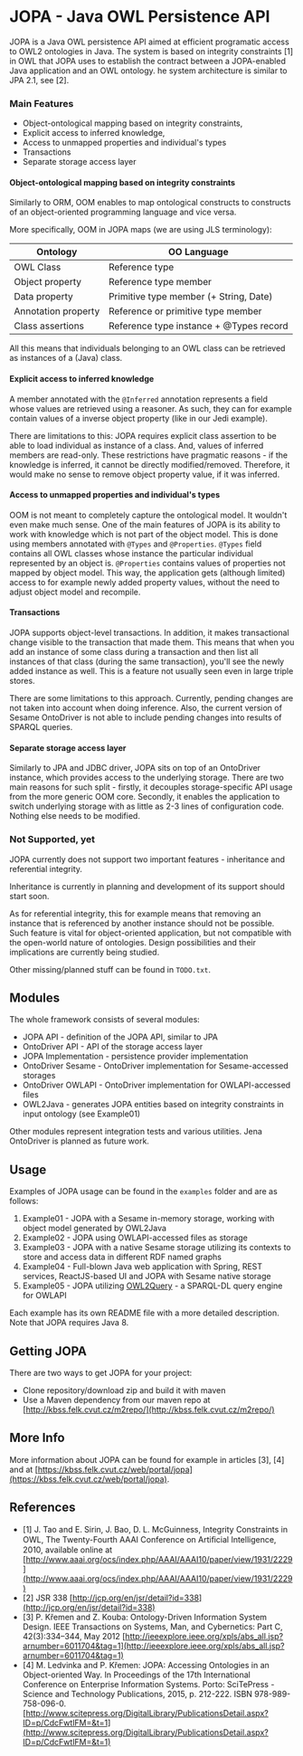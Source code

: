 # JOPA - Java OWL Persistence API

JOPA is a Java OWL persistence API aimed at efficient programatic access to OWL2 ontologies in Java. The system is based
on integrity constraints [1] in OWL that JOPA uses to establish the contract between a JOPA-enabled Java application and
an OWL ontology. he system architecture is similar to JPA 2.1, see [2].

### Main Features

* Object-ontological mapping based on integrity constraints,
* Explicit access to inferred knowledge,
* Access to unmapped properties and individual's types
* Transactions
* Separate storage access layer

#### Object-ontological mapping based on integrity constraints

Similarly to ORM, OOM enables to map ontological constructs to constructs of an object-oriented programming language and vice versa.

More specifically, OOM in JOPA maps (we are using JLS terminology):

| Ontology   | OO Language    |
| ---------- | -------------- |
| OWL Class  | Reference type |
| Object property | Reference type member |
| Data property | Primitive type member (+ String, Date) |
| Annotation property | Reference or primitive type member |
| Class assertions | Reference type instance + @Types record |

All this means that individuals belonging to an OWL class can be retrieved as instances of a (Java) class.

#### Explicit access to inferred knowledge

A member annotated with the `@Inferred` annotation represents a field whose values are retrieved using a reasoner. As such,
they can for example contain values of a inverse object property (like in our Jedi example).

There are limitations to this: JOPA requires explicit class assertion to be able to load individual as instance of a class.
And, values of inferred members are read-only. These restrictions have pragmatic reasons - if the knowledge is inferred, it
cannot be directly modified/removed. Therefore, it would make no sense to remove object property value, if it was inferred.

#### Access to unmapped properties and individual's types

OOM is not meant to completely capture the ontological model. It wouldn't even make much sense. One of the main features
of JOPA is its ability to work with knowledge which is not part of the object model. This is done using members annotated
with `@Types` and `@Properties`. `@Types` field contains all OWL classes whose instance the particular individual represented by
an object is. `@Properties` contains values of properties not mapped by object model. This way, the application gets (although limited)
access to for example newly added property values, without the need to adjust object model and recompile.

#### Transactions

JOPA supports object-level transactions. In addition, it makes transactional change visible to the transaction that made them.
This means that when you add an instance of some class during a transaction and then list all instances of that class (during the same
transaction), you'll see the newly added instance as well. This is a feature not usually seen even in large triple stores.

There are some limitations to this approach. Currently, pending changes are not taken into account when doing inference.
Also, the current version of Sesame OntoDriver is not able to include pending changes into results of SPARQL queries.

#### Separate storage access layer

Similarly to JPA and JDBC driver, JOPA sits on top of an OntoDriver instance, which provides access to the underlying storage.
There are two main reasons for such split - firstly, it decouples storage-specific API usage from the more generic OOM core.
Secondly, it enables the application to switch underlying storage with as little as 2-3 lines of configuration code. Nothing else
needs to be modified.

### Not Supported, yet

JOPA currently does not support two important features - inheritance and referential integrity.

Inheritance is currently in planning and development of its support should start soon.

As for referential integrity, this for example means that removing an instance that is referenced by another instance should
not be possible. Such feature is vital for object-oriented application, but not compatible with the open-world nature of ontologies.
Design possibilities and their implications are currently being studied.

Other missing/planned stuff can be found in `TODO.txt`.

## Modules

The whole framework consists of several modules:

* JOPA API - definition of the JOPA API, similar to JPA
* OntoDriver API - API of the storage access layer
* JOPA Implementation - persistence provider implementation
* OntoDriver Sesame - OntoDriver implementation for Sesame-accessed storages
* OntoDriver OWLAPI - OntoDriver implementation for OWLAPI-accessed files
* OWL2Java - generates JOPA entities based on integrity constraints in input ontology (see Example01)

Other modules represent integration tests and various utilities. Jena OntoDriver is planned as future work.
  
## Usage

Examples of JOPA usage can be found in the `examples` folder and are as follows:

1. Example01 - JOPA with a Sesame in-memory storage, working with object model generated by OWL2Java
2. Example02 - JOPA using OWLAPI-accessed files as storage
3. Example03 - JOPA with a native Sesame storage utilizing its contexts to store and access data in different RDF named graphs
4. Example04 - Full-blown Java web application with Spring, REST services, ReactJS-based UI and JOPA with Sesame native storage
5. Example05 - JOPA utilizing [OWL2Query](https://kbss.felk.cvut.cz/web/portal/owl2query) - a SPARQL-DL query engine for OWLAPI

Each example has its own README file with a more detailed description. Note that JOPA requires Java 8.

## Getting JOPA

There are two ways to get JOPA for your project:

* Clone repository/download zip and build it with maven
* Use a Maven dependency from our maven repo at [http://kbss.felk.cvut.cz/m2repo/](http://kbss.felk.cvut.cz/m2repo/)

## More Info

More information about JOPA can be found for example in articles [3], [4] and at [https://kbss.felk.cvut.cz/web/portal/jopa](https://kbss.felk.cvut.cz/web/portal/jopa).

## References
  
* [1] J. Tao and E. Sirin, J. Bao, D. L. McGuinness, Integrity Constraints in OWL, The Twenty-Fourth AAAI Conference on Artiﬁcial Intelligence, 2010, available online at [http://www.aaai.org/ocs/index.php/AAAI/AAAI10/paper/view/1931/2229](http://www.aaai.org/ocs/index.php/AAAI/AAAI10/paper/view/1931/2229)
* [2] JSR 338 [http://jcp.org/en/jsr/detail?id=338](http://jcp.org/en/jsr/detail?id=338)
* [3] P. Křemen and Z. Kouba: Ontology-Driven Information System Design. IEEE Transactions on Systems, Man, and Cybernetics: Part C, 42(3):334–344, May 2012 [http://ieeexplore.ieee.org/xpls/abs_all.jsp?arnumber=6011704&tag=1](http://ieeexplore.ieee.org/xpls/abs_all.jsp?arnumber=6011704&tag=1)
* [4] M. Ledvinka and P. Křemen: JOPA: Accessing Ontologies in an Object-oriented Way. In Proceedings of the 17th International Conference on Enterprise Information Systems. Porto: SciTePress - Science and Technology Publications, 2015, p. 212-222. ISBN 978-989-758-096-0. [http://www.scitepress.org/DigitalLibrary/PublicationsDetail.aspx?ID=p/CdcFwtlFM=&t=1](http://www.scitepress.org/DigitalLibrary/PublicationsDetail.aspx?ID=p/CdcFwtlFM=&t=1)
